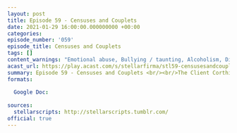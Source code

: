 ```yaml
---
layout: post
title: Episode 59 - Censuses and Couplets
date: 2021-01-29 16:00:00.000000000 +00:00
categories: 
episode_number: '059'
episode_title: Censuses and Couplets
tags: []
content_warnings: "Emotional abuse, Bullying / taunting, Alcoholism, Discussions of: arson & burns, Mentions of: childhood trauma, death & mass mortality, explosions, suggested animal death, self-harm & needles, self-recrimination"
acast_url: https://play.acast.com/s/stellarfirma/stl59-censusesandcouplets
summary: Episode 59 - Censuses and Couplets <br/><br/>The Client Corthinos the Perplexed of the Placaters of Planetary Puzzles is requesting assistance due to the increasingly puzzling planets created by Stellar Firma Ltd. making it impossible to placate their deeply confused owners. <br/><br/>Management Consultants’ advice: deploy the Puzzlemaster, bake the active yeast, eat the chard, designatory japes, bring the knowledge bus pass, PUZZLEDOG!, pack your jorts, embarrass your way to success, hide things in hair, eat the pretzel of death.
formats:
  
  Google Doc: 
  
sources:
  stellarscripts: http://stellarscripts.tumblr.com/
official: true
---
```


